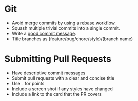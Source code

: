 Git
===

* Avoid merge commits by using a [rebase workflow].
* Squash multiple trivial commits into a single commit.
* Write a [good commit message].
* Title branches as (feature/bug/chore/style)/(branch name)

[rebase workflow]: /protocol/git#merge
[good commit message]: http://tbaggery.com/2008/04/19/a-note-about-git-commit-messages.html

Submitting Pull Requests
========================

* Have descriptive commit messages
* Submit pull requests with a clear and concise title
* Use `-` for points
* Include a screen shot if any styles have changed
* Include a link to the card that the PR covers
